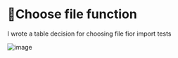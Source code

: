 <h1>📎Choose file function</h1>

I wrote a table decision for choosing file fior import tests

![image](https://github.com/user-attachments/assets/8dbfd46b-9064-4178-b00c-10a390f6d9dd)

